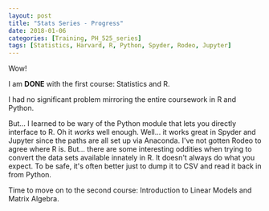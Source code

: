 ```yaml
---
layout: post
title: "Stats Series - Progress"
date: 2018-01-06
categories: [Training, PH_525_series]
tags: [Statistics, Harvard, R, Python, Spyder, Rodeo, Jupyter]
---
```


Wow!

I am **DONE** with the first course: Statistics and R.

I had no significant problem mirroring the entire coursework in R and Python.

But... I learned to be wary of the Python module that lets you directly interface to R.  Oh it *works* well enough.  Well... it works great in Spyder and Jupyter since the paths are all set up via Anaconda.  I've not gotten Rodeo to agree where R is.  But... there are some interesting oddities when trying to convert the data sets available innately in R.  It doesn't always do what you expect.  To be safe, it's often better just to dump it to CSV and read it back in from Python.

Time to move on to the second course: Introduction to Linear Models and Matrix Algebra.


